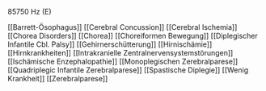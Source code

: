 85750 Hz (E)

[[Barrett-Ösophagus]]
[[Cerebral Concussion]]
[[Cerebral Ischemia]]
[[Chorea Disorders]]
[[Chorea]]
[[Choreiformen Bewegung]]
[[Diplegischer Infantile Cbl. Palsy]]
[[Gehirnerschütterung]]
[[Hirnischämie]]
[[Hirnkrankheiten]]
[[Intrakranielle Zentralnervensystemstörungen]]
[[Ischämische Enzephalopathie]]
[[Monoplegischen Zerebralparese]]
[[Quadriplegic Infantile Zerebralparese]]
[[Spastische Diplegie]]
[[Wenig Krankheit]]
[[Zerebralparese]]